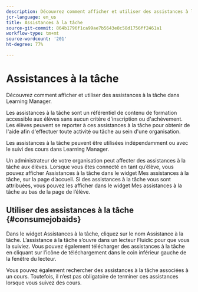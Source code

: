 ```yaml
---
description: Découvrez comment afficher et utiliser des assistances à la tâche dans Learning Manager.
jcr-language: en_us
title: Assistances à la tâche
source-git-commit: 864b1796f1ca99ae7b5643e8c58d1756ff2461a1
workflow-type: tm+mt
source-wordcount: '201'
ht-degree: 77%

---
```




# Assistances à la tâche

Découvrez comment afficher et utiliser des assistances à la tâche dans Learning Manager.

Les assistances à la tâche sont un référentiel de contenu de formation accessible aux élèves sans aucun critère d&#39;inscription ou d&#39;achèvement. Les élèves peuvent se reporter à ces assistances à la tâche pour obtenir de l&#39;aide afin d&#39;effectuer toute activité ou tâche au sein d&#39;une organisation.

Les assistances à la tâche peuvent être utilisées indépendamment ou avec le suivi des cours dans Learning Manager.

Un administrateur de votre organisation peut affecter des assistances à la tâche aux élèves. Lorsque vous êtes connecté en tant qu’élève, vous pouvez afficher Assistances à la tâche dans le widget Mes assistances à la tâche, sur la page d’accueil. Si des assistances à la tâche vous sont attribuées, vous pouvez les afficher dans le widget Mes assistances à la tâche au bas de la page de l’élève.

## Utiliser des assistances à la tâche {#consumejobaids}

Dans le widget Assistances à la tâche, cliquez sur le nom Assistance à la tâche. L’assistance à la tâche s’ouvre dans un lecteur Fluidic pour que vous la suiviez. Vous pouvez également télécharger des assistances à la tâche en cliquant sur l’icône de téléchargement dans le coin inférieur gauche de la fenêtre du lecteur.

Vous pouvez également rechercher des assistances à la tâche associées à un cours. Toutefois, il n’est pas obligatoire de terminer ces assistances lorsque vous suivez des cours.
